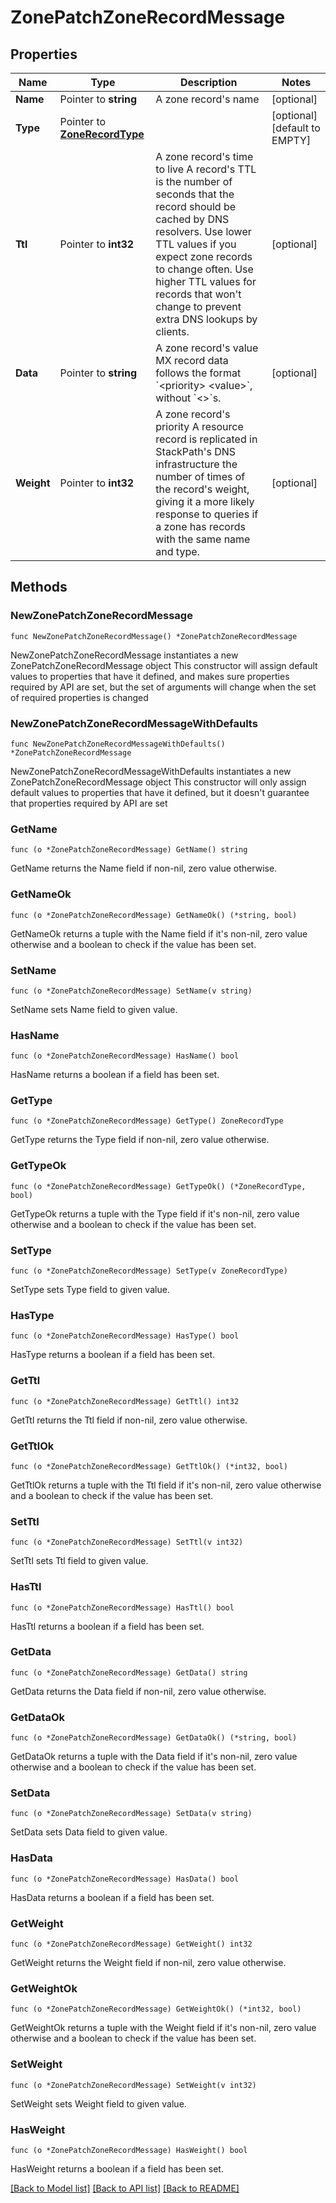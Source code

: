 # ZonePatchZoneRecordMessage

## Properties

Name | Type | Description | Notes
------------ | ------------- | ------------- | -------------
**Name** | Pointer to **string** | A zone record&#39;s name | [optional] 
**Type** | Pointer to [**ZoneRecordType**](ZoneRecordType.md) |  | [optional] [default to EMPTY]
**Ttl** | Pointer to **int32** | A zone record&#39;s time to live  A record&#39;s TTL is the number of seconds that the record should be cached by DNS resolvers. Use lower TTL values if you expect zone records to change often. Use higher TTL values for records that won&#39;t change to prevent extra DNS lookups by clients. | [optional] 
**Data** | Pointer to **string** | A zone record&#39;s value  MX record data follows the format &#x60;&lt;priority&gt; &lt;value&gt;&#x60;, without &#x60;&lt;&gt;&#x60;s. | [optional] 
**Weight** | Pointer to **int32** | A zone record&#39;s priority  A resource record is replicated in StackPath&#39;s DNS infrastructure the number of times of the record&#39;s weight, giving it a more likely response to queries if a zone has records with the same name and type. | [optional] 

## Methods

### NewZonePatchZoneRecordMessage

`func NewZonePatchZoneRecordMessage() *ZonePatchZoneRecordMessage`

NewZonePatchZoneRecordMessage instantiates a new ZonePatchZoneRecordMessage object
This constructor will assign default values to properties that have it defined,
and makes sure properties required by API are set, but the set of arguments
will change when the set of required properties is changed

### NewZonePatchZoneRecordMessageWithDefaults

`func NewZonePatchZoneRecordMessageWithDefaults() *ZonePatchZoneRecordMessage`

NewZonePatchZoneRecordMessageWithDefaults instantiates a new ZonePatchZoneRecordMessage object
This constructor will only assign default values to properties that have it defined,
but it doesn't guarantee that properties required by API are set

### GetName

`func (o *ZonePatchZoneRecordMessage) GetName() string`

GetName returns the Name field if non-nil, zero value otherwise.

### GetNameOk

`func (o *ZonePatchZoneRecordMessage) GetNameOk() (*string, bool)`

GetNameOk returns a tuple with the Name field if it's non-nil, zero value otherwise
and a boolean to check if the value has been set.

### SetName

`func (o *ZonePatchZoneRecordMessage) SetName(v string)`

SetName sets Name field to given value.

### HasName

`func (o *ZonePatchZoneRecordMessage) HasName() bool`

HasName returns a boolean if a field has been set.

### GetType

`func (o *ZonePatchZoneRecordMessage) GetType() ZoneRecordType`

GetType returns the Type field if non-nil, zero value otherwise.

### GetTypeOk

`func (o *ZonePatchZoneRecordMessage) GetTypeOk() (*ZoneRecordType, bool)`

GetTypeOk returns a tuple with the Type field if it's non-nil, zero value otherwise
and a boolean to check if the value has been set.

### SetType

`func (o *ZonePatchZoneRecordMessage) SetType(v ZoneRecordType)`

SetType sets Type field to given value.

### HasType

`func (o *ZonePatchZoneRecordMessage) HasType() bool`

HasType returns a boolean if a field has been set.

### GetTtl

`func (o *ZonePatchZoneRecordMessage) GetTtl() int32`

GetTtl returns the Ttl field if non-nil, zero value otherwise.

### GetTtlOk

`func (o *ZonePatchZoneRecordMessage) GetTtlOk() (*int32, bool)`

GetTtlOk returns a tuple with the Ttl field if it's non-nil, zero value otherwise
and a boolean to check if the value has been set.

### SetTtl

`func (o *ZonePatchZoneRecordMessage) SetTtl(v int32)`

SetTtl sets Ttl field to given value.

### HasTtl

`func (o *ZonePatchZoneRecordMessage) HasTtl() bool`

HasTtl returns a boolean if a field has been set.

### GetData

`func (o *ZonePatchZoneRecordMessage) GetData() string`

GetData returns the Data field if non-nil, zero value otherwise.

### GetDataOk

`func (o *ZonePatchZoneRecordMessage) GetDataOk() (*string, bool)`

GetDataOk returns a tuple with the Data field if it's non-nil, zero value otherwise
and a boolean to check if the value has been set.

### SetData

`func (o *ZonePatchZoneRecordMessage) SetData(v string)`

SetData sets Data field to given value.

### HasData

`func (o *ZonePatchZoneRecordMessage) HasData() bool`

HasData returns a boolean if a field has been set.

### GetWeight

`func (o *ZonePatchZoneRecordMessage) GetWeight() int32`

GetWeight returns the Weight field if non-nil, zero value otherwise.

### GetWeightOk

`func (o *ZonePatchZoneRecordMessage) GetWeightOk() (*int32, bool)`

GetWeightOk returns a tuple with the Weight field if it's non-nil, zero value otherwise
and a boolean to check if the value has been set.

### SetWeight

`func (o *ZonePatchZoneRecordMessage) SetWeight(v int32)`

SetWeight sets Weight field to given value.

### HasWeight

`func (o *ZonePatchZoneRecordMessage) HasWeight() bool`

HasWeight returns a boolean if a field has been set.


[[Back to Model list]](../README.md#documentation-for-models) [[Back to API list]](../README.md#documentation-for-api-endpoints) [[Back to README]](../README.md)


